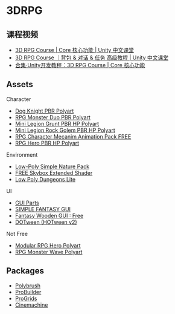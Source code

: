 # 3DRPG

## 课程视频

- [3D RPG Course | Core 核心功能 | Unity 中文课堂](https://learn.u3d.cn/tutorial/3drpg-core)
- [3D RPG Course ｜背包 & 对话 & 任务 高级教程 | Unity 中文课堂](https://learn.u3d.cn/tutorial/3drpg-advanced)
- [合集·Unity开发教程：3D RPG Course | Core 核心功能](https://space.bilibili.com/370283072/channel/collectiondetail?sid=2985)

## Assets

Character

- [Dog Knight PBR Polyart](https://assetstore.unity.com/packages/3d/characters/animals/dog-knight-pbr-polyart-135227)
- [RPG Monster Duo PBR Polyart](https://assetstore.unity.com/packages/3d/characters/creatures/rpg-monster-duo-pbr-polyart-157762)
- [Mini Legion Grunt PBR HP Polyart](https://assetstore.unity.com/packages/3d/characters/humanoids/fantasy/mini-legion-grunt-pbr-hp-polyart-98187)
- [Mini Legion Rock Golem PBR HP Polyart](https://assetstore.unity.com/packages/3d/characters/humanoids/fantasy/mini-legion-rock-golem-pbr-hp-polyart-94707)
- [RPG Character Mecanim Animation Pack FREE](https://assetstore.unity.com/packages/3d/animations/rpg-character-mecanim-animation-pack-free-65284)
- [RPG Hero PBR HP Polyart](https://assetstore.unity.com/packages/3d/characters/humanoids/fantasy/rpg-hero-pbr-hp-polyart-121480)

Environment

- [Low-Poly Simple Nature Pack](https://assetstore.unity.com/packages/3d/environments/landscapes/low-poly-simple-nature-pack-162153)
- [FREE Skybox Extended Shader](https://assetstore.unity.com/packages/vfx/shaders/free-skybox-extended-shader-107400)
- [Low Poly Dungeons Lite](https://assetstore.unity.com/packages/3d/environments/dungeons/low-poly-dungeons-lite-177937)

UI

- [GUI Parts](https://assetstore.unity.com/packages/2d/gui/icons/gui-parts-159068)
- [SIMPLE FANTASY GUI](https://assetstore.unity.com/packages/2d/gui/simple-fantasy-gui-99451)
- [Fantasy Wooden GUI : Free](https://assetstore.unity.com/packages/2d/gui/fantasy-wooden-gui-free-103811)
- [DOTween (HOTween v2)](https://assetstore.unity.com/packages/tools/animation/dotween-hotween-v2-27676)

Not Free

- [Modular RPG Hero Polyart](https://assetstore.unity.com/packages/3d/characters/humanoids/fantasy/modular-rpg-hero-polyart-138600)
- [RPG Monster Wave Polyart](https://assetstore.unity.com/packages/3d/characters/creatures/rpg-monster-wave-polyart-157652)

## Packages

- [Polybrush](https://unity.com/features/polybrush)
- [ProBuilder](https://unity.com/features/probuilder)
- [ProGrids](https://docs.unity3d.com/Packages/com.unity.progrids@3.0/manual/index.html)
- [Cinemachine](https://unity.com/unity/features/editor/art-and-design/cinemachine)
